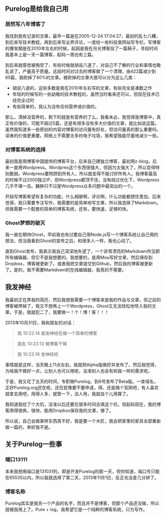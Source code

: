<!--
Title: 故事
ID: the-story-of-purelog
Date: 2013-11-07 21:33:00
Status: publish
Type: page
Tags: 产品,故事, Node.js, Purelog
Excerpt: 所有成功的产品，都会有一个故事，对于一个没成功的产品，也会有一个故事，其实，Purelog只是即兴之作，绝非预谋之作。
-->

## Purelog是给我自己用

### 居然写八年博客了

我找到我有记录的文章，最早一篇是在2005-12-24 17:04:27，最初的乱七八糟，到后来写技术教程，再到后来写业界评论，一度给一些科技类网站写专栏。写博客的爆发期是在2010年左右的时候，起因是我在月光博客投了一篇稿子，寻段时间我基本上是一天一篇博客，起码一周也有三篇。

到后来就感觉被掏空了，有些时候就胡说八道了，对自己不了解的行业和事情也敢乱说了，产量高于质量。这段时间对过去的博客做了一个清理，由422篇减少到85篇，我砍掉了80%的文章。被砍掉的文章大致可以分为这么几类：

* 胡说八道的，这些多数是我在2010年左右写的文章，有些完全是凑数之作
* 年轻的时候写的一些幼稚的技术教程的，虽然当时看来还可以，但现在技术已经完全过时
* 有些简单的，我认为没有任何营养或价值的。

那么，清掉没营养的，剩下的就是有营养的了么，我看未必，我觉得我博客中，真正有价值的，可能不超过5篇，还是有很多没有多大价值的文章，就比如说这篇。虽然我知道多一些原创的内容对博客的访问量有好处，但访问量真的那么重要吗，读者的价值更重要。网络上不需要太多的电子垃圾，我希望我能尽量地减少一些。

### 对博客系统的选择

最初我是用博客中国提供的博客平台，后来自己建独立博客，最初用z-blog，后来一直用Wordpress。Wordpres这个东西很强大，但因为太强大了，所以变得特别脆弱。Wordpress要照顾到所有人，所以就变得不能讨好所有人。我博客最高的时候不过2000独立IP，但Wordpress都顶不住，没有经过优化下，Wordpress几乎不堪一击。臃肿只不过是Wordpress众多问题中最突出的一个。

开始写博客希望有复杂的功能，什么相册啊，评论啊，什么功能都想住里加，后来觉得，我只需要专注写作，我需要的是简单地写文章，所以我选择了Markdown。但我需要一个配套的简单的博客系统，还有，要快速，足够的快。

### Ghost梦想的破灭

我一直在期待Ghost，早前我也有过要自己用Node.js写一个博客系统让自己用的想法，但当我看到Ghost的宣传之后，和很多人一样，我也心动了。

直到Ghost发布，我表示我自己深深地失望了，一个非常漂亮的Markdown所见即所有编辑器，但它不是我想要的。我想要的，是用Mou写好文章，然后保存到Dropbox，博客被更新了。或者我把文章提交到Github，然后我的博客被更新了。是的，我不需要Markdown的在线编辑器，我真的不需要。

## 我发神经

我最初正在弄我的简历，然后我想我需要一个博客来放我的作品与文章，但之前的博客被停掉了，我又不想再上一个Wordpress，Ghost又无法轻松地导入我的文章。于是，我就犯二了，我要做一！个！博！客！！！

2013年10月31日，我和朋友的对话：

>我  10:22:14 我发神经在做一个简单的博客

>朋友  10:23:10 做博客干嘛

>我  10:23:16 发神经呗

事情就是这样，当天晚上11点左右，我就把Alpha版做好并发布了。然后我觉得，为啥我不做好一点，让别人也可以用呢，没准别人也会有和我一样的需求呢。

于是，我又花了五天的时间，专职做Purelog，到6号发布了Beta版。一查域名，正好Purelog.org还在呢，还在犹豫要不要申请，得，还是搞个官网吧，有人喜欢就拿去用吧，用得人多，就管一下，没人用，我就自个儿用算了。

我知道我挖了个大坑，没准以后还要花很多时间去填这个坑，但起码现在，我的博客用得很爽，很快，能用Dropbox保存我的文章，够了。

所以说，自己会做某样东西真不好，我是要一个木匠，我会把家里的家具全部重新做一篇的，幸好我不是。

## 关于Purelog一些事

### 端口13111

本来我想用端口是131031的，即是开发Purelog的那一天，但你知道，端口号只能在65535以内，所以我就选择了第二天，2013年11月1日，反正也没差几分钟了。

### 博客名称

Purelog其实是我另一个产品的名字，而且并不是博客，但那个产品还没做，所以就被我用上了。Pure + log，我希望它是一个纯粹的博客系统，只为写作。